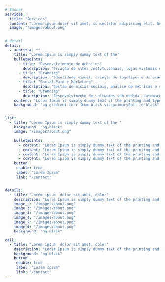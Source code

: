 ```yaml
---
# Banner
services:
  title: "Services"
  content: "Lorem ipsum dolor sit amet, consectetur adipiscing elit. Sed do eiusmod tempor incididunt ut labore et dolore magna aliqua. Ut enim ad minim veniam, quis nostrud exercitation ullamco laboris nisi ut aliquip ex ea commodo consequat."
  image: "/images/about.png"


# detail
detail:
  - subtitle: ""
    title: "Lorem Ipsum is simply dummy text of the"
    bulletpoints:
      - title: "Desenvolvimento de Websites"
        description: "Criação de sites institucionais, lojas virtuais e landing pages personalizadas."
      - title: "Branding"
        description: "Identidade visual, criação de logotipos e direção de arte."
      - title: "Social Paid e Marketing"
        description: "Gestão de mídias sociais, análise de métricas e campanhas pagas."
      - title: "Branding"
        description: "Desenvolvimento de softwares sob medida, automações e soluções em nuvem."
    content: "Lorem Ipsum is simply dummy text of the printing and typesetting industry. Lorem Ipsum has been the industry's standard dummy text ever since the 1500s, when an unknown printer took a galley "
    background: "bg-gradient-to-r from-black via-primarySoft to-black"


list:
  - title: "Lorem Ipsum is simply dummy text of the "
    background: "bg-black"
    image: "/images/about.png"

    bulletpoints:
      - content: "Lorem Ipsum is simply dummy text of the printing and typesetting industry."
      - content: "Lorem Ipsum is simply dummy text of the printing and typesetting industry."
      - content: "Lorem Ipsum is simply dummy text of the printing and typesetting industry."
      - content: "Lorem Ipsum is simply dummy text of the printing and typesetting industry."
    button:
     enable: true
     label: "Lorem Ipsum"
     link: "/contact"


details:
  - title: "Lorem ipsum  dolor sit amet, dolor"
    description: "Lorem Ipsum is simply dummy text of the printing and typesetting industry. Lorem Ipsum has been the industry's standard dummy text ever since the 1500s, when an unknown printer took a galley of type and scrambled it to make a type specimen book. Essential"
    image_1: "/images/about.png"
    image_2: "/images/about.png"
    image_3: "/images/about.png"
    image_4: "/images/about.png"
    image_5: "/images/about.png"
    image_6: "/images/about.png"
    background: "bg-black"

call:
  - title: "Lorem ipsum  dolor sit amet, dolor"
    description: "Lorem Ipsum is simply dummy text of the printing and typesetting industry."
    background: "bg-black"
    button:
     enable: true
     label: "Lorem Ipsum"
     link: "/contact"
---
```

